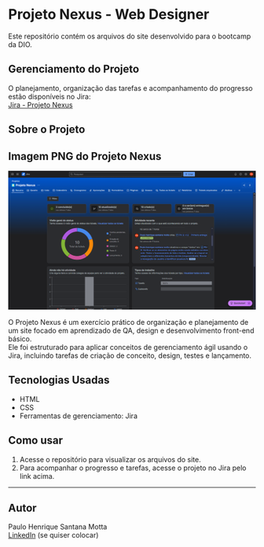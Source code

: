 # Projeto Nexus - Web Designer

Este repositório contém os arquivos do site desenvolvido para o bootcamp da DIO.

## Gerenciamento do Projeto

O planejamento, organização das tarefas e acompanhamento do progresso estão disponíveis no Jira:  
[Jira - Projeto Nexus](https://phsmottavaiper.atlassian.net/jira/core/projects/PN/summary)

## Sobre o Projeto
<!DOCTYPE html>
<html lang="pt-BR">
<head>
  <meta charset="UTF-8" />
  <title>Imagem PNG do Projeto Nexus</title>
</head>
<body>
  <h2>Imagem PNG do Projeto Nexus</h2>
  <img
    src="https://raw.githubusercontent.com/phsmottanerd/Projeto-Nexus/main/Resumo%20-%20Projeto%20Nexus%20-%20Jira%20-%20Opera%2023_06_2025%2023_55_08.png"
    alt="Resumo Projeto Nexus"
    width="600"
  />
</body>
</html>


O Projeto Nexus é um exercício prático de organização e planejamento de um site focado em aprendizado de QA, design e desenvolvimento front-end básico.  
Ele foi estruturado para aplicar conceitos de gerenciamento ágil usando o Jira, incluindo tarefas de criação de conceito, design, testes e lançamento.

## Tecnologias Usadas

- HTML  
- CSS  
- Ferramentas de gerenciamento: Jira  

## Como usar

1. Acesse o repositório para visualizar os arquivos do site.  
2. Para acompanhar o progresso e tarefas, acesse o projeto no Jira pelo link acima.

---

## Autor

Paulo Henrique Santana Motta  
[LinkedIn](https://www.linkedin.com/in/paulo-henrique-santana-motta/) (se quiser colocar)  
